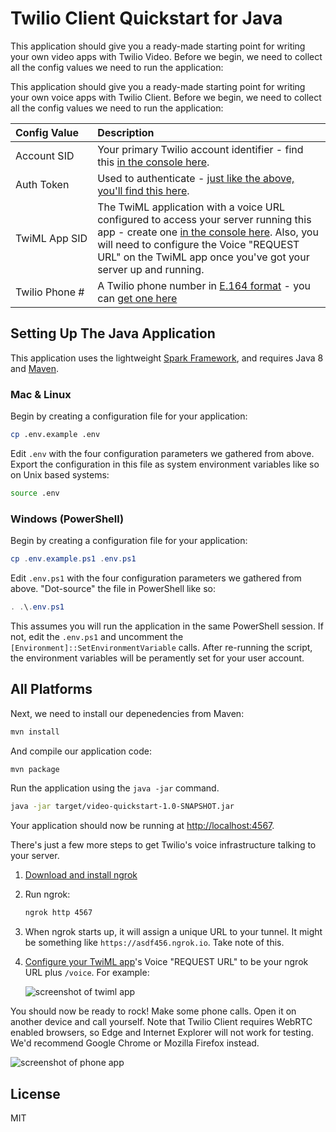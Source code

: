 # Twilio Client Quickstart for Java

This application should give you a ready-made starting point for writing your
own video apps with Twilio Video. Before we begin, we need to collect
all the config values we need to run the application:

This application should give you a ready-made starting point for writing your
own voice apps with Twilio Client. Before we begin, we need to collect
all the config values we need to run the application:

| Config&nbsp;Value  | Description |
| :-------------  |:------------- |
Account&nbsp;SID | Your primary Twilio account identifier - find this [in the console here](https://www.twilio.com/console).
Auth&nbsp;Token | Used to authenticate - [just like the above, you'll find this here](https://www.twilio.com/console).
TwiML&nbsp;App&nbsp;SID | The TwiML application with a voice URL configured to access your server running this app - create one [in the console here](https://www.twilio.com//console/phone-numbers/dev-tools/twiml-apps). Also, you will need to configure the Voice "REQUEST URL" on the TwiML app once you've got your server up and running.
Twilio&nbsp;Phone&nbsp;# | A Twilio phone number in [E.164 format](https://en.wikipedia.org/wiki/E.164) - you can [get one here](https://www.twilio.com/console/phone-numbers/incoming)

## Setting Up The Java Application

This application uses the lightweight [Spark Framework](www.sparkjava.com), and
requires Java 8 and [Maven](https://maven.apache.org/install.html). 

### Mac & Linux

Begin by creating a configuration file for your application:

```bash
cp .env.example .env
```

Edit `.env` with the four configuration parameters we gathered from above. Export
the configuration in this file as system environment variables like so on Unix
based systems:

```bash
source .env
```

### Windows (PowerShell)

Begin by creating a configuration file for your application:

```powershell
cp .env.example.ps1 .env.ps1
```

Edit `.env.ps1` with the four configuration parameters we gathered from above.
"Dot-source" the file in PowerShell like so:

```powershell
. .\.env.ps1
```

This assumes you will run the application in the same PowerShell session. If not,
edit the `.env.ps1` and uncomment the `[Environment]::SetEnvironmentVariable` calls.
After re-running the script, the environment variables will be peramently set for
your user account.

## All Platforms

Next, we need to install our depenedencies from Maven:

```bash
mvn install
```

And compile our application code:

```bash
mvn package
```

Run the application using the `java -jar` command.

```bash
java -jar target/video-quickstart-1.0-SNAPSHOT.jar
```

Your application should now be running at [http://localhost:4567](http://localhost:4567). 

There's just a few more steps to get Twilio's voice infrastructure talking to your server.

1. [Download and install ngrok](https://ngrok.com/download)

2. Run ngrok:

    ```bash
    ngrok http 4567
    ```

3. When ngrok starts up, it will assign a unique URL to your tunnel.
It might be something like `https://asdf456.ngrok.io`. Take note of this.

4. [Configure your TwiML app](https://www.twilio.com//console/phone-numbers/dev-tools/twiml-apps)'s
Voice "REQUEST URL" to be your ngrok URL plus `/voice`. For example:

    ![screenshot of twiml app](https://s3.amazonaws.com/com.twilio.prod.twilio-docs/images/TwilioClientRequestUrl.original.png)

You should now be ready to rock! Make some phone calls.
Open it on another device and call yourself. Note that Twilio Client requires
WebRTC enabled browsers, so Edge and Internet Explorer will not work for testing.
We'd recommend Google Chrome or Mozilla Firefox instead.

![screenshot of phone app](https://s3.amazonaws.com/com.twilio.prod.twilio-docs/images/TwilioClientQuickstart.original.png)

## License

MIT
